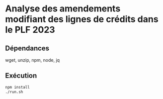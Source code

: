 # Analyse des amendements modifiant des lignes de crédits dans le PLF 2023

## Dépendances

wget, unzip, npm, node, jq

## Exécution

```bash
npm install
./run.sh
```